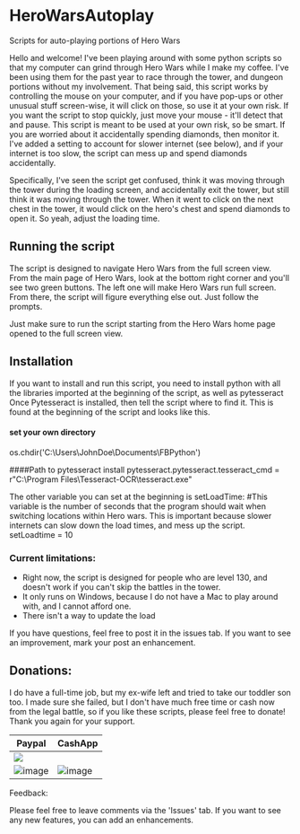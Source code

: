 # HeroWarsAutoplay
Scripts for auto-playing portions of Hero Wars

Hello and welcome! I've been playing around with some python scripts so that my computer can grind through Hero Wars while I make my coffee. I've been using them for the past year to race through the tower, and dungeon portions without my involvement. That being said, this script works by controlling the mouse on your computer, and if you have pop-ups or other unusual stuff screen-wise, it will click on those, so use it at your own risk. If you want the script to stop quickly, just move your mouse - it'll detect that and pause. This script is meant to be used at your own risk, so be smart. If you are worried about it accidentally spending diamonds, then monitor it. I've added a setting to account for slower internet (see below), and if your internet is too slow, the script can mess up and spend diamonds accidentally.

Specifically, I've seen the script get confused, think it was moving through the tower during the loading screen, and accidentally exit the tower, but still think it was moving through the tower. When it went to click on the next chest in the tower, it would click on the hero's chest and spend diamonds to open it. So yeah, adjust the loading time. 

## Running the script

The script is designed to navigate Hero Wars from the full screen view. From the main page of Hero Wars, look at the bottom right corner and you'll see two green buttons. The left one will make Hero Wars run full screen. From there, the script will figure everything else out. Just follow the prompts. 

Just make sure to run the script starting from the Hero Wars home page opened to the full screen view. 





## Installation
If you want to install and run this script, you need to install python with all the libraries imported at the beginning of the script, as well as pytesseract Once Pytesseract is installed, then tell the script where to find it. This is found at the beginning of the script and looks like this. 

#### set your own directory
os.chdir('C:\\Users\\JohnDoe\\Documents\\FBPython')

####Path to pytesseract install
pytesseract.pytesseract.tesseract_cmd = r"C:\Program Files\Tesseract-OCR\tesseract.exe"

The other variable you can set at the beginning is setLoadTime:
#This variable is the number of seconds that the program should wait when switching locations within Hero wars. This is important because slower internets can slow down the load times, and mess up the script. 
setLoadtime = 10






### Current limitations:
- Right now, the script is designed for people who are level 130, and doesn't work if you can't skip the battles in the tower. 
- It only runs on Windows, because I do not have a Mac to play around with, and I cannot afford one.
- There isn't a way to update the load

If you have questions, feel free to post it in the issues tab. If you want to see an improvement, mark your post an enhancement. 






## Donations:

I do have a full-time job, but my ex-wife left and tried to take our toddler son too. I made sure she failed, but I don't have much free time or cash now from the legal battle, so if you like these scripts, please feel free to donate! Thank you again for your support.


| Paypal | CashApp |
| ------ | ------- |
|[![](https://www.paypalobjects.com/en_US/i/btn/btn_donateCC_LG.gif)](https://www.paypal.com/donate/?business=CGHXKUED9CJHW&no_recurring=0&currency_code=USD)
![image](https://user-images.githubusercontent.com/122340776/211473862-30af57fa-7b5e-46f6-a020-9dcfb3334695.png) |![image](https://user-images.githubusercontent.com/122340776/211480358-098f34b7-1b21-42cb-a174-177ef20236df.png)|



Feedback:

Please feel free to leave comments via the 'Issues' tab. If you want to see any new features, you can add an enhancements. 
